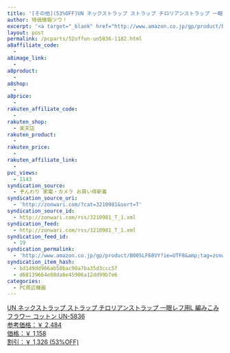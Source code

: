 ```yaml
---
title: '[その他](53%OFF)UN ネックストラップ ストラップ チロリアンストラップ 一眼レフ用L 編みこみ フラワー コットン UN-5836 ￥1,158'
author: 特価情報ツウ！
excerpt: '<a target="_blank" href="http://www.amazon.co.jp/gp/product/B005LF68VY?ie=UTF8&amp;tag=zonwari-22&amp;linkCode=as2&amp;camp=247&amp;creative=7399&amp;creativeASIN=B005LF68VY"><img src="http://ecx.images-amazon.com/images/I/21AoGz-70mL._SL100_.jpg"><br>UN &#12493;&#12483;&#12463;&#12473;&#12488;&#12521;&#12483;&#12503; &#12473;&#12488;&#12521;&#12483;&#12503; &#12481;&#12525;&#12522;&#12450;&#12531;&#12473;&#12488;&#12521;&#12483;&#12503; &#19968;&#30524;&#12524;&#12501;&#29992;L &#32232;&#12415;&#12371;&#12415; &#12501;&#12521;&#12527;&#12540; &#12467;&#12483;&#12488;&#12531; UN-5836<br>&#21442;&#32771;&#20385;&#26684;&#65306;&#65509; 2,484<br>&#20385;&#26684;&#65306;&#65509; 1,158<br>&#21106;&#24341;&#65306;&#65509; 1,326 (53%OFF)</a>'
layout: post
permalink: /pcparts/52offun-un5836-1182.html
a8affiliate_code:
  - 
a8image_link:
  - 
a8product:
  - 
a8shop:
  - 
a8price:
  - 
rakuten_affiliate_code:
  - 
rakuten_shop:
  - 楽天店
rakuten_product:
  - 
rakuten_price:
  - 
rakuten_affiliate_link:
  - 
pvc_views:
  - 1143
syndication_source:
  - ぞんわり 家電・カメラ お買い得新着
syndication_source_uri:
  - 'http://zonwari.com/?cat=3210981&sort=T'
syndication_source_id:
  - http://zonwari.com/rss/3210981_T_1.xml
syndication_feed:
  - http://zonwari.com/rss/3210981_T_1.xml
syndication_feed_id:
  - 19
syndication_permalink:
  - 'http://www.amazon.co.jp/gp/product/B005LF68VY?ie=UTF8&amp;tag=zonwari-22&amp;linkCode=as2&amp;camp=247&amp;creative=7399&amp;creativeASIN=B005LF68VY'
syndication_item_hash:
  - bd149dd966ab50bac90a7ba35d3ccc5f
  - d68139664e08da6e45906a12dd99b7e6
categories:
  - PC周辺機器
---
```

[<img src='http://i0.wp.com/ecx.images-amazon.com/images/I/21AoGz-70mL._SL150_.jpg?w=546' title="" alt="" data-recalc-dims="1" />  
UN ネックストラップ ストラップ チロリアンストラップ 一眼レフ用L 編みこみ フラワー コットン UN-5836  
参考価格：￥ 2,484  
価格：￥ 1,158  
割引：￥ 1,326 (53%OFF)][1]

 [1]: http://www.amazon.co.jp/gp/product/B005LF68VY?ie=UTF8&#038;tag=tokkajohotsu-22&#038;linkCode=as2&#038;camp=247&#038;creative=7399&#038;creativeASIN=B005LF68VY